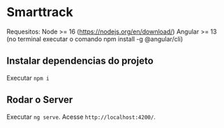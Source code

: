 # Smarttrack

Requesitos:
Node >= 16 (https://nodejs.org/en/download/)
Angular >= 13 (no terminal  executar o comando npm install -g @angular/cli)

## Instalar dependencias do projeto 

Executar `npm i` 

## Rodar o Server 

Executar `ng serve`. Acesse `http://localhost:4200/`.
